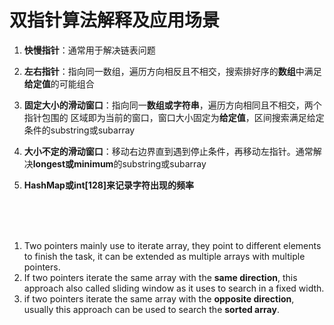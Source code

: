 # 双指针算法解释及应用场景

1. **快慢指针**：通常用于解决链表问题

2. **左右指针**：指向同一数组，遍历方向相反且不相交，搜索排好序的**数组**中满足**给定值**的可能组合

3. **固定大小的滑动窗口**：指向同一**数组或字符串**，遍历方向相同且不相交，两个指针包围的
   区域即为当前的窗口，窗口大小固定为**给定值**，区间搜索满足给定条件的substring或subarray

4. **大小不定的滑动窗口**：移动右边界直到遇到停止条件，再移动左指针。通常解决**longest或minimum**的substring或subarray

5. **HashMap或int[128]来记录字符出现的频率**

   



<br/>

<br/>

<br/>

1. Two pointers mainly use to iterate array, they point to different elements to finish the task, it can be extended as multiple arrays with multiple pointers.
2. If two pointers iterate the same array with the **same direction**, this approach also called sliding window as it uses to search in a fixed width.
3. if two pointers iterate the same array with the **opposite direction**, usually this approach can be used to search the **sorted array**.